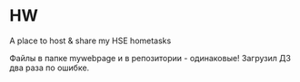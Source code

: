 # HW
A place to host & share my HSE hometasks

Файлы в папке mywebpage и в репозитории - одинаковые! Загрузил ДЗ два раза по ошибке.
